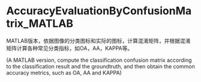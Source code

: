 # AccuracyEvaluationByConfusionMatrix_MATLAB

MATLAB版本，依据图像的分类图标和实际的图标，计算混淆矩阵，并根据混淆矩阵计算各种常见分类指标，如OA，AA，KAPPA等。


(A MATLAB version, compute the classification confusion matrix according to the classification result and the groundtruth, and then obtain the common accuracy metrics, such as OA, AA and KAPPA)
